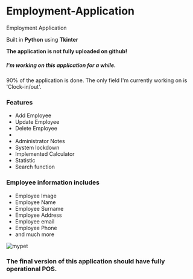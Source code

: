 # Employment-Application
Employment Application
<p>Built in <strong>Python</strong> using <strong>Tkinter</strong></p>
<strong>The application is not fully uploaded on github!</strong>
<h5>I'm working on this application for a while.</h5>
<p>90% of the application is done. The only field I'm currently working on is 'Clock-in/out'.</p>
<h3>Features</h3>
<ul>
  <li>Add Employee</li>
  <li>Update Employee</li>
  <li>Delete Employee<li>
  <li>Administrator Notes</li>
  <li>System lockdown</li>
  <li>Implemented Calculator</li>
  <li>Statistic</li>
  <li>Search function</li>
</ul>
<h3>Employee information includes</h3>
<ul>
  <li>Employee Image</li>
  <li>Employee Name</li>
  <li>Employee Surname</li> 
  <li>Employee Address</li>
  <li>Employee email</li>
  <li>Employee Phone</li>
  <li>and much more</li>
</ul>


<img src="https://i.ibb.co/SPNwwyR/mypet.png" alt="mypet" border="0">


<h3>The final version of this application should have fully operational POS.</h3>
